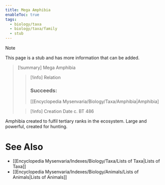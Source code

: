 ```yaml
---
title: Mega Amphibia
enableToc: true
tags:
  - biology/taxa
  - biology/taxa/family
  - stub
---
```


> [!note]
> This page is a stub and has more information that can be added.

> [!summary] Mega Amphibia
> > [!info] Relation
> > ### Succeeds:
> > [[Encyclopedia Mysenvaria/Biology/Taxa/Amphibia|Amphibia]
>
> > [!info] Creation Date
> > c. BT 486

Amphibia created to fulfil tertiary ranks in the ecosystem. Large and powerful, created for hunting.

# See Also
- [[Encyclopedia Mysenvaria/Indexes/Biology/Taxa/Lists of Taxa|Lists of Taxa]]
- [[Encyclopedia Mysenvaria/Indexes/Biology/Animals/Lists of Animals|Lists of Animals]]
